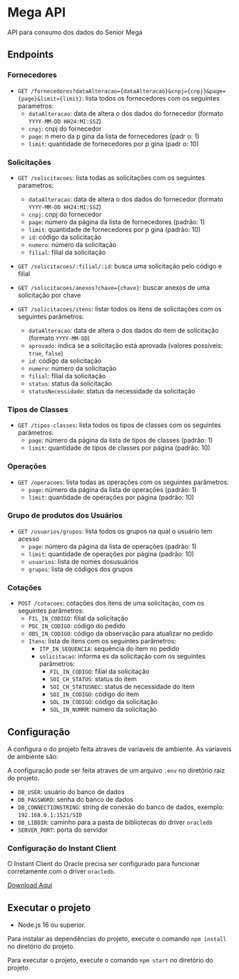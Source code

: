 # Mega API

API para consumo dos dados do Senior Mega

## Endpoints

### Fornecedores

* `GET /fornecedores?dataAlteracao={dataAlteracao}&cnpj={cnpj}&page={page}&limit={limit}`: lista todos os fornecedores
  com os seguintes parametros:
    + `dataAlteracao`: data de altera o dos dados do fornecedor (formato `YYYY-MM-DD HH24:MI:SSZ`)
    + `cnpj`: cnpj do fornecedor
    + `page`: n mero da p gina da lista de fornecedores (padr o: 1)
    + `limit`: quantidade de fornecedores por p gina (padr o: 10)

### Solicitações

* `GET /solicitacoes`: lista todas as solicitações com os seguintes parametros:
  + `dataAlteracao`: data de altera o dos dados do fornecedor (formato `YYYY-MM-DD HH24:MI:SSZ`)
  + `cnpj`: cnpj do fornecedor
  + `page`: número da página da lista de fornecedores (padrão: 1)
  + `limit`: quantidade de fornecedores por p gina (padrão: 10)
  + `id`: código da solicitação
  + `numero`: número da solicitação
  + `filial`: filial da solicitação


* `GET /solicitacoes/:filial/:id`: busca uma solicitação pelo código e filial

* `GET /solicitacoes/anexos?chave={chave}`: buscar anexos de uma solicitação por chave

* `GET /solicitacoes/itens`: listar todos os itens de solicitações com os seguintes parâmetros:
  + `dataAlteracao`: data de altera o dos dados do item de solicitação (formato `YYYY-MM-DD`)
  + `aprovado`: indica se a solicitação está aprovada (valores possíveis: `true`, `false`)
  + `id`: código da solicitação
  + `numero`: número da solicitação
  + `filial`: filial da solicitação
  + `status`: status da solicitação
  + `statusNecessidade`: status da necessidade da solicitação

### Tipos de Classes

* `GET /tipos-classes`: lista todos os tipos de classes com os seguintes parâmetros:
  + `page`: número da página da lista de tipos de classes (padrão: 1)
  + `limit`: quantidade de tipos de classes por página (padrão: 10)

### Operações

* `GET /operacoes`: lista todas as operações com os seguintes parâmetros:
  + `page`: número da página da lista de operações (padrão: 1)
  + `limit`: quantidade de operações por página (padrão: 10)

### Grupo de produtos dos Usuários

* `GET /usuarios/grupos`: lista todos os grupos na qual o usuário tem acesso 
  + `page`: número da página da lista de operações (padrão: 1)
  + `limit`: quantidade de operações por página (padrão: 10)
  + `usuarios`: lista de nomes dosusuários
  + `grupos`: lista de códigos dos grupos

### Cotações

* `POST /cotacoes`: cotações dos itens de uma solicitação, com os seguintes parâmetros:
  + `FIL_IN_CODIGO`: filial da solicitação
  + `PDC_IN_CODIGO`: código do pedido
  + `OBS_IN_CODIGO`: código da observação para atualizar no pedido
  + `Itens`: lista de itens com os seguintes parâmetros:
    - `ITP_IN_SEQUENCIA`: sequência do item no pedido
    - `solicitacao`: informa es da solicitação com os seguintes parâmetros:
      - `FIL_IN_CODIGO`: filial da solicitação
      - `SOI_CH_STATUS`: status do item
      - `SOI_CH_STATUSNEC`: status de necessidade do item
      - `SOI_IN_CODIGO`: código do item
      - `SOL_IN_CODIGO`: código da solicitação
      - `SOL_IN_NUMRM`: número da solicitação

## Configuração

A configura o do projeto feita atraves de variaveis de ambiente. As variaveis de ambiente são:

A configuração pode ser feita atraves de um arquivo `.env` no diretório raiz do projeto.

* `DB_USER`: usuário do banco de dados
* `DB_PASSWORD`: senha do banco de dados
* `DB_CONNECTIONSTRING`: string de conexão do banco de dados, exemplo: `192.168.0.1:1521/SID`
* `DB_LIBDIR`: caminho para a pasta de bibliotecas do driver `oracledb`
* `SERVER_PORT`: porta do servidor


### Configuração do Instant Client

O Instant Client do Oracle precisa ser configurado para funcionar corretamente com o driver `oracledb`.

[Download Aqui](https://www.oracle.com/database/technologies/instant-client/downloads.html)


## Executar o projeto

* Node.js 16 ou superior.

Para instalar as dependências do projeto, execute o comando `npm install` no diretório do projeto.

Para executar o projeto, execute o comando `npm start` no diretório do projeto.
